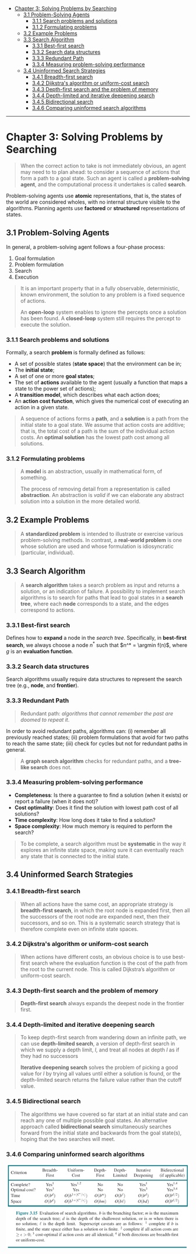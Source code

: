 - [Chapter 3: Solving Problems by Searching](#chapter-3-solving-problems-by-searching)
  - [3.1 Problem-Solving Agents](#31-problem-solving-agents)
    - [3.1.1 Search problems and solutions](#311-search-problems-and-solutions)
    - [3.1.2 Formulating problems](#312-formulating-problems)
  - [3.2 Example Problems](#32-example-problems)
  - [3.3 Search Algorithm](#33-search-algorithm)
    - [3.3.1 Best-first search](#331-best-first-search)
    - [3.3.2 Search data structures](#332-search-data-structures)
    - [3.3.3 Redundant Path](#333-redundant-path)
    - [3.3.4 Measuring problem-solving performance](#334-measuring-problem-solving-performance)
  - [3.4 Uninformed Search Strategies](#34-uninformed-search-strategies)
    - [3.4.1 Breadth-first search](#341-breadth-first-search)
    - [3.4.2 Dijkstra's algorithm or uniform-cost search](#342-dijkstras-algorithm-or-uniform-cost-search)
    - [3.4.3 Depth-first search and the problem of memory](#343-depth-first-search-and-the-problem-of-memory)
    - [3.4.4 Depth-limited and iterative deepening search](#344-depth-limited-and-iterative-deepening-search)
    - [3.4.5 Bidirectional search](#345-bidirectional-search)
    - [3.4.6 Comparing uninformed search algorithms](#346-comparing-uninformed-search-algorithms)

---
# Chapter 3: Solving Problems by Searching

> When the correct action to take is not immediately obvious, an agent may need to to plan ahead: to consider a sequence of actions that form a path to a goal state. Such an agent is called a **problem-solving agent**, and the computational process it undertakes is called **search**.

Problem-solving agents use **atomic** representations, that is, the states of the world are considered wholes, with no internal structure visible to the algorithms. Planning agents use **factored** or **structured** representations of states.

## 3.1 Problem-Solving Agents

In general, a problem-solving agent follows a four-phase process:

1. Goal formulation
2. Problem formulation
3. Search
4. Execution

> It is an important property that in a fully observable, deterministic, known environment, the solution  to any problem is a fixed sequence of actions.
> 
> An **open-loop** system enables to ignore the percepts once a solution has been found. A **closed-loop** system still requires the percept to execute the solution.

### 3.1.1 Search problems and solutions

Formally, a search **problem** is formally defined as follows:

- A set of possible states (**state space**) that the environment can be in;
- The **initial state**;
- A set of one or more **goal states**;
- The set of **actions** available to the agent (usually a function that maps a state to the power set of actions);
- A **transition model**, which describes what each action does;
- An **action cost function**, which gives the numerical cost of executing an action in a given state.

> A sequence of actions forms a **path**, and a **solution** is a path from the initial state to a goal state. We assume that action costs are additive; that is, the total cost of a path is the sum of the individual action costs. An **optimal solution** has the lowest path cost among all solutions.

### 3.1.2 Formulating problems

> A **model** is an abstraction, usually in mathematical form, of something.
> 
> The process of removing detail from a representation is called **abstraction**. An abstraction is *valid* if we can elaborate any abstract solution into a solution in the more detailed world.

## 3.2 Example Problems

> A **standardized problem** is intended to illustrate or exercise various problem-solving methods. In contrast, a **real-world problem** is one whose solution are used and whose formulation is idiosyncratic (particular, individual). 

## 3.3 Search Algorithm

> A **search algorithm** takes a search problem as input and returns a solution, or an indication of failure. A possibility to implement search algorithms is to search for paths that lead to goal states in a **search tree**, where each **node** corresponds to a state, and the edges correspond to actions.

### 3.3.1 Best-first search

Defines how to **expand** a node in the *search tree*. Specifically, in **best-first search**, we always choose a node $n^*$ such that $n^* = \argmin f(n)$, where $g$ is an **evaluation function**.

### 3.3.2 Search data structures

Search algorithms usually require data structures to represent the search tree (e.g., **node**, and **frontier**).

### 3.3.3 Redundant Path

> Redundant path: *algorithms that cannot remember the past are doomed to repeat it*.

In order to avoid redundant paths, algorithms can: (i) remember all previously reached states; (ii) problem formulations that avoid for two paths to reach the same state; (iii) check for cycles but not for redundant paths in general.

> A **graph search algorithm** checks for redundant paths, and a **tree-like search** does not. 

### 3.3.4 Measuring problem-solving performance

- **Completeness**: Is there a guarantee to find a solution (when it exists) or report a failure (when it does not)?
- **Cost optimality**: Does it find the solution with lowest path cost of all solutions?
- **Time complexity**: How long does it take to find a solution?
- **Space complexity**: How much memory is required to perform the search?

> To be complete, a search algorithm must be **systematic** in the way it explores an infinite state space, making sure it can eventually reach any state that is connected to the initial state.

## 3.4 Uninformed Search Strategies

### 3.4.1 Breadth-first search

> When all actions have the same cost, an appropriate strategy is **breadth-first search**, in which the root node is expanded first, then all the successors of the root node are expanded next, then their successors, and so on. This is a systematic search strategy that is therefore complete even on infinite state spaces.

### 3.4.2 Dijkstra's algorithm or uniform-cost search

> When actions have different costs, an obvious choice is to use best-first search where the evaluation function is the cost of the path from the root to the current node. This is called Dijkstra’s algorithm or uniform-cost search.

### 3.4.3 Depth-first search and the problem of memory

> **Depth-first search** always expands the deepest node in the frontier first.

### 3.4.4 Depth-limited and iterative deepening search

> To keep depth-first search from wandering down an infinite path, we can use **depth-limited search**, a version of depth-first search in which we supply a depth limit, $l$, and treat all nodes at depth $l$ as if they had no successors
> 
> **Iterative deepening search** solves the problem of picking a good value for $l$ by trying all values until either a solution is found, or the depth-limited search returns the failure value rather than the cutoff value.

### 3.4.5 Bidirectional search

> The algorithms we have covered so far start at an initial state and can reach any one of multiple possible goal states. An alternative approach called **bidirectional search** simultaneously searches forward from the initial state and backwards from the goal state(s), hoping that the two searches will meet. 

### 3.4.6 Comparing uninformed search algorithms

![IMG](imgs/3-15.png)